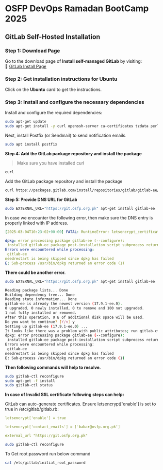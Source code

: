 # OSFP DevOps Ramadan BootCamp 2025  

## GitLab Self-Hosted Installation  

### Step 1: Download Page  
Go to the download page of **Install self-managed GitLab** by visiting:  
🔗 [GitLab Install Page](https://about.gitlab.com/install/)  

### Step 2: Get installation instructions for Ubuntu  
Click on the **Ubuntu** card to get the instructions.  

### Step 3: Install and configure the necessary dependencies  
Install and configure the required dependencies:  

```bash
sudo apt-get update
sudo apt-get install -y curl openssh-server ca-certificates tzdata perl
```

Next, install Postfix (or Sendmail) to send notification emails. 

```bash
sudo apt install postfix
```

**Step 4: Add the GitLab package repository and install the package** 

> Make sure you have installed curl
```bash
curl
```

Add the GitLab package repository and install the package 

```bash
curl https://packages.gitlab.com/install/repositories/gitlab/gitlab-ee/script.deb.sh | sudo bash 
```

**Step 5: Provide DNS URL for GitLab**

```bash
sudo EXTERNAL_URL="https://git.osfp.org.pk" apt-get install gitlab-ee
```


In case we encounter the following error, then make sure the DNS entry is properly linked with IP address.  

```yaml
[2025-03-04T10:23:02+00:00] FATAL: RuntimeError: letsencrypt_certificate[git.osfp.org.pk] (letsencrypt::http_authorization line 6) had an error: RuntimeError: acme_certificate[staging] (letsencrypt::http_authorization line 43) had an error: RuntimeError: ruby_block[create certificate for git.osfp.org.pk] (letsencrypt::http_authorization line 110) had an error: RuntimeError: [git.osfp.org.pk] Validation failed, unable to request certificate, Errors: [{url: https://acme-staging-v02.api.letsencrypt.org/acme/chall/187832474/16275866344/Is62zw, status: invalid, error: {"type"=>"urn:ietf:params:acme:error:dns", "detail"=>"no valid A records found for git.osfp.org.pk; no valid AAAA records found for git.osfp.org.pk", "status"=>400}} ] 

dpkg: error processing package gitlab-ee (--configure): 
 installed gitlab-ee package post-installation script subprocess returned error exit status 1 
Errors were encountered while processing: 
 gitlab-ee 
needrestart is being skipped since dpkg has failed 
E: Sub-process /usr/bin/dpkg returned an error code (1) 
```

**There could be another error.**  

```bash
sudo EXTERNAL_URL="https://git.osfp.org.pk" apt-get install gitlab-ee 
```

```bash
Reading package lists... Done 
Building dependency tree... Done 
Reading state information... Done 
gitlab-ee is already the newest version (17.9.1-ee.0). 
0 upgraded, 0 newly installed, 0 to remove and 100 not upgraded. 
1 not fully installed or removed. 
After this operation, 0 B of additional disk space will be used. 
Do you want to continue? [Y/n] y 
Setting up gitlab-ee (17.9.1-ee.0) ... 
It looks like there was a problem with public attributes; run gitlab-ctl reconfigure manually to fix. 
dpkg: error processing package gitlab-ee (--configure): 
 installed gitlab-ee package post-installation script subprocess returned error exit status 1 
Errors were encountered while processing: 
 gitlab-ee 
needrestart is being skipped since dpkg has failed 
E: Sub-process /usr/bin/dpkg returned an error code (1)  
```

**Then following commands will help to resolve.**

```bash
sudo gitlab-ctl reconfigure 
sudo apt-get -f install   
sudo gitlab-ctl status
```

**In case of Invalid SSL certificate  following steps can help:**

GitLab can auto-generate certificates. Ensure letsencrypt['enable'] is set to true in /etc/gitlab/gitlab.rb: 

```yaml
letsencrypt['enable'] = true 

letsencrypt['contact_emails'] = ['babar@osfp.org.pk']   

external_url "https://git.osfp.org.pk" 
```

```bash
sudo gitlab-ctl reconfigure 
```

To Get root password run below command

```bash
cat /etc/gitlab/initial_root_password
```
